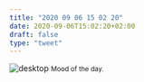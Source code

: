 ```yaml
---
title: "2020 09 06 15 02 20"
date: 2020-09-06T15:02:20+02:00
draft: false
type: "tweet"
---
```

![desktop](/img/2020-09-06-09-36-03.png)
<small>Mood of the day.</small>

